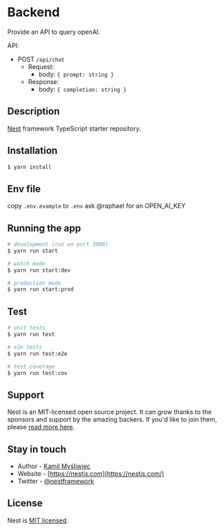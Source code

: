 # Backend

Provide an API to query openAI.

API:
- POST `/api/chat`
  - Request:
    - body: `{ prompt: string }`
  - Response:
    - body: `{ completion: string }`

## Description

[Nest](https://github.com/nestjs/nest) framework TypeScript starter repository.

## Installation

```bash
$ yarn install
```
## Env file
copy `.env.example` to `.env`
ask @raphael for an OPEN_AI_KEY 

## Running the app

```bash
# development (run on port 3000)
$ yarn run start

# watch mode
$ yarn run start:dev

# production mode
$ yarn run start:prod
```

## Test

```bash
# unit tests
$ yarn run test

# e2e tests
$ yarn run test:e2e

# test coverage
$ yarn run test:cov
```

## Support

Nest is an MIT-licensed open source project. It can grow thanks to the sponsors and support by the amazing backers. If you'd like to join them, please [read more here](https://docs.nestjs.com/support).

## Stay in touch

- Author - [Kamil Myśliwiec](https://kamilmysliwiec.com)
- Website - [https://nestjs.com](https://nestjs.com/)
- Twitter - [@nestframework](https://twitter.com/nestframework)

## License

Nest is [MIT licensed](LICENSE).
